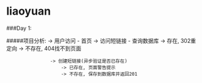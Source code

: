 # liaoyuan
###Day 1:

#####项目分析:
		    	-> 用户访问 - 首页
                  	-> 访问短链接 - 查询数据库
                   		-> 存在, 302重定向
                   		-> 不存在, 404找不到页面
                   		
					-> 创建短链接(异步验证是否已存在)
						-> 已存在, 页面警告提示
						-> 不存在, 保存到数据库并返回201
